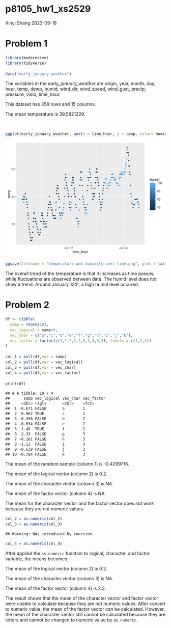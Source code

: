 p8105_hw1_xs2529
================
Xinyi Shang
2023-09-18

# Problem 1

``` r
library(moderndive)
library(tidyverse)

data("early_january_weather")
```

The variables in the *early_january_weather* are origin, year, month,
day, hour, temp, dewp, humid, wind_dir, wind_speed, wind_gust, precip,
pressure, visib, time_hour.

This dataset has 358 rows and 15 columns.

The mean temperature is 39.5821229.

<br>

``` r
ggplot(early_january_weather, aes(x = time_hour, y = temp, color= humid)) + geom_point()
```

![](p8105_hw1_xs2529_files/figure-gfm/unnamed-chunk-1-1.png)<!-- -->

``` r
ggsave(filename = "temperature and humidity over time.png", plot = last_plot(), path = NULL)
```

The overall trend of the temperature is that it increases as time
passes, while fluctuations are observed between date. The humid level
does not show a trend. Around January 12th, a high humid level occured.

# Problem 2

``` r
df <- tibble(
  samp = rnorm(10),
  vec_logical = samp>0,
  vec_char = c("a","c","d","e","f","g","h","i","j","k"),
  vec_factor = factor(c(1,1,2,2,2,3,3,3,3,3), levels = c(1,2,3))
)

col_1 = pull(df,var = samp)
col_2 = pull(df,var = vec_logical)
col_3 = pull(df,var = vec_char)
col_4 = pull(df,var = vec_factor)

print(df)
```

    ## # A tibble: 10 × 4
    ##      samp vec_logical vec_char vec_factor
    ##     <dbl> <lgl>       <chr>    <fct>     
    ##  1 -0.671 FALSE       a        1         
    ##  2  0.962 TRUE        c        1         
    ##  3 -0.396 FALSE       d        2         
    ##  4 -0.634 FALSE       e        2         
    ##  5  1.48  TRUE        f        2         
    ##  6 -2.33  FALSE       g        3         
    ##  7 -0.161 FALSE       h        3         
    ##  8 -1.13  FALSE       i        3         
    ##  9 -0.639 FALSE       j        3         
    ## 10 -0.784 FALSE       k        3

The mean of the ramdom sample (column 1) is -0.4299716.

The mean of the logical vector (column 2) is 0.2.

The mean of the character vector (column 3) is NA.

The mean of the factor vector (column 4) is NA.

The mean for the character vector and the factor vector does not work
because they are not numeric values.

``` r
col_2 = as.numeric(col_2)
col_3 = as.numeric(col_3)
```

    ## Warning: NAs introduced by coercion

``` r
col_4 = as.numeric(col_4)
```

After applied the `as.numeric` function to logical, character, and
factor variable, the means becomes:

The mean of the logical vector (column 2) is 0.2.

The mean of the character vector (column 3) is NA.

The mean of the factor vector (column 4) is 2.3.

The result shows that the mean of the character vector and factor vector
were unable to calculate because they are not numeric values. After
convert to numeric value, the mean of the factor vector can be
calculated. However, the mean of the character vector still cannot be
calculated because they are letters and cannot be changed to numeric
value by `as.numeric`.
